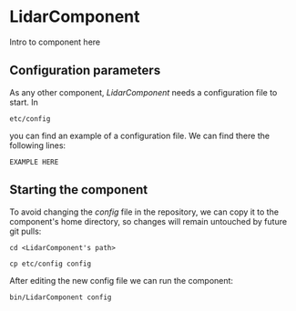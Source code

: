 # LidarComponent
Intro to component here


## Configuration parameters
As any other component, *LidarComponent* needs a configuration file to start. In
```
etc/config
```
you can find an example of a configuration file. We can find there the following lines:
```
EXAMPLE HERE
```

## Starting the component
To avoid changing the *config* file in the repository, we can copy it to the component's home directory, so changes will remain untouched by future git pulls:

```
cd <LidarComponent's path> 
```
```
cp etc/config config
```

After editing the new config file we can run the component:

```
bin/LidarComponent config
```
